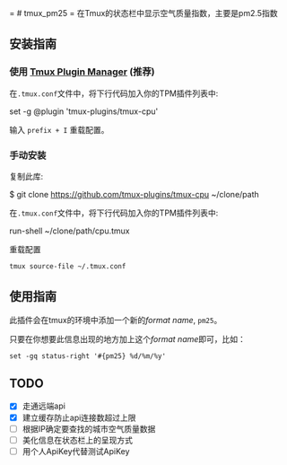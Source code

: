 = # tmux_pm25 =
在Tmux的状态栏中显示空气质量指数，主要是pm2.5指数

## 安装指南
### 使用 [Tmux Plugin Manager](https://github.com/tmux-plugins/tpm) (推荐)

在`.tmux.conf`文件中，将下行代码加入你的TPM插件列表中:

set -g @plugin 'tmux-plugins/tmux-cpu'
    
输入 `prefix + I` 重载配置。
    
### 手动安装
    
复制此库:
    
$ git clone https://github.com/tmux-plugins/tmux-cpu ~/clone/path
        
在`.tmux.conf`文件中，将下行代码加入你的TPM插件列表中:
        
run-shell ~/clone/path/cpu.tmux
          
重载配置
``` bash
tmux source-file ~/.tmux.conf
```

## 使用指南

此插件会在tmux的环境中添加一个新的*format name*, `pm25`。

只要在你想要此信息出现的地方加上这个*format name*即可，比如：
``` 
set -gq status-right '#{pm25} %d/%m/%y'
```

## TODO

- [X] 走通远端api
- [X] 建立缓存防止api连接数超过上限
- [ ] 根据IP确定要查找的城市空气质量数据
- [ ] 美化信息在状态栏上的呈现方式
- [ ] 用个人ApiKey代替测试ApiKey
